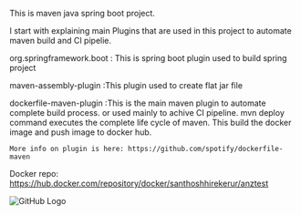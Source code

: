 This is maven java spring boot project.

I start with explaining main Plugins that are used in this project to automate maven build and CI pipelie. 

org.springframework.boot : This is spring boot plugin used to build spring project
  
maven-assembly-plugin :This plugin used to create flat jar file
   
dockerfile-maven-plugin :This is the main maven plugin to automate complete build process. or used mainly to achive CI pipeline. mvn deploy command executes the complete life cycle of maven. This build the docker image and push image to docker hub.
    
    More info on plugin is here: https://github.com/spotify/dockerfile-maven
  
  Docker repo: https://hub.docker.com/repository/docker/santhoshhirekerur/anztest
  


![GitHub Logo](images/build_success.JPG.png)
 
